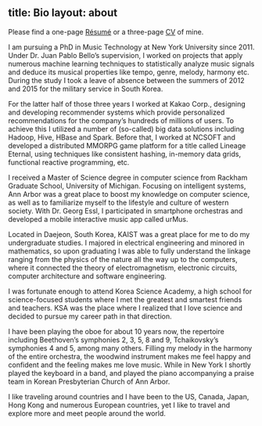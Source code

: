 title: Bio
layout: about
---

Please find a one-page [Résumé](jongwook-kim-resume.pdf) or a three-page [CV](jongwook-kim-cv.pdf) of mine.

I am pursuing a PhD in Music Technology at New York University since 2011. Under Dr. Juan Pablo Bello’s supervision, I worked on projects that apply numerous machine learning techniques to statistically analyze music signals and deduce its musical properties like tempo, genre, melody, harmony etc. During the study I took a leave of absence between the summers of 2012 and 2015 for the military service in South Korea.

For the latter half of those three years I worked at Kakao Corp., designing and developing recommender systems which provide personalized recommendations for the company’s hundreds of millions of users. To achieve this I utilized a number of (so-called) big data solutions including Hadoop, Hive, HBase and Spark. Before that, I worked at NCSOFT and developed a distributed MMORPG game platform for a title called Lineage Eternal, using techniques like consistent hashing, in-memory data grids, functional reactive programming, etc.

I received a Master of Science degree in computer science from Rackham Graduate School, University of Michigan. Focusing on intelligent systems, Ann Arbor was a great place to boost my knowledge on computer science, as well as to familiarize myself to the lifestyle and culture of western society. With Dr. Georg Essl, I participated in smartphone orchestras and developed a mobile interactive music app called urMus.

Located in Daejeon, South Korea, KAIST was a great place for me to do my undergraduate studies. I majored in electrical engineering and minored in mathematics, so upon graduating I was able to fully understand the linkage ranging from the physics of the nature all the way up to the computers, where it connected the theory of electromagnetism, electronic circuits, computer architecture and software engineering.

I was fortunate enough to attend Korea Science Academy, a high school for science-focused students where I met the greatest and smartest friends and teachers. KSA was the place where I realized that I love science and decided to pursue my career path in that direction.

I have been playing the oboe for about 10 years now, the repertoire including Beethoven’s symphonies 2, 3, 5, 8 and 9, Tchaikovsky’s symphonies 4 and 5, among many others. Filling my melody in the harmony of the entire orchestra, the woodwind instrument makes me feel happy and confident and the feeling makes me love music. While in New York I shortly played the keyboard in a band, and played the piano accompanying a praise team in Korean Presbyterian Church of Ann Arbor.

I like traveling around countries and I have been to the US, Canada, Japan, Hong Kong and numerous European countries, yet I like to travel and explore more and meet people around the world.
